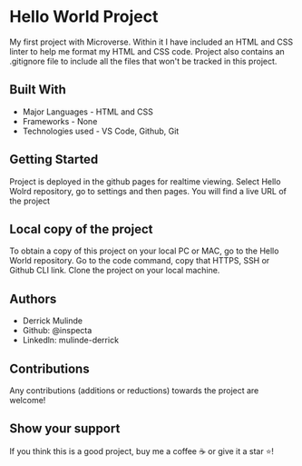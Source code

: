 # Hello World Project

My first project with Microverse. Within it I have included an HTML and CSS linter to help me format my HTML and CSS code.
Project also contains an .gitignore file to include all the files that won't be tracked in this project.

## Built With
  - Major Languages - HTML and CSS
  - Frameworks - None
  - Technologies used - VS Code, Github, Git

## Getting Started
Project is deployed in the github pages for realtime viewing. 
Select Hello Wolrd repository, go to settings and then pages. You will find a live URL of the project

## Local copy of the project
To obtain a copy of this project on your local PC or MAC, go to the Hello World repository. Go to the code command, copy that HTTPS, SSH or Github CLI link.
Clone the project on your local machine.

## Authors
  - Derrick Mulinde
  - Github: @inspecta
  - Linkedln: mulinde-derrick

## Contributions
Any contributions (additions or reductions) towards the project are welcome!

## Show your support
If you think this is a good project, buy me a coffee :coffee: or give it a star ⭐️!
